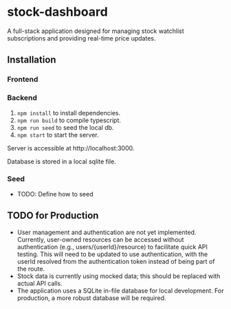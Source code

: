 # stock-dashboard

A full-stack application designed for managing stock watchlist subscriptions and providing real-time price updates.

## Installation

### Frontend


### Backend

1. `npm install` to install dependencies.
2. `npm run build` to compile typescript.
3. `npm run seed` to seed the local db.
4. `npm start` to start the server.

Server is accessible at http://localhost:3000.

Database is stored in a local sqlite file.

### Seed

- TODO: Define how to seed

## TODO for Production
- User management and authentication are not yet implemented. Currently, user-owned resources can be accessed without authentication (e.g., users/{userId}/resource) to facilitate quick API testing. This will need to be updated to use authentication, with the userId resolved from the authentication token instead of being part of the route.
- Stock data is currently using mocked data; this should be replaced with actual API calls.
- The application uses a SQLite in-file database for local development. For production, a more robust database will be required.
